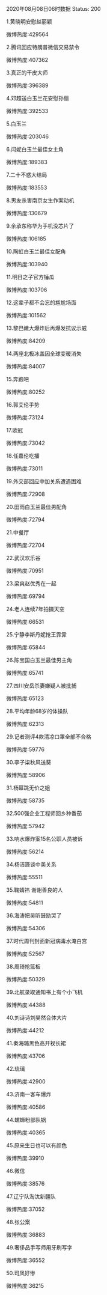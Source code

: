 2020年08月08日06时数据
Status: 200

1.黄晓明安慰赵丽颖

微博热度:429564

2.腾讯回应特朗普微信交易禁令

微博热度:407362

3.真正的干皮大师

微博热度:396389

4.邓超送白玉兰花安慰孙俪

微博热度:392533

5.白玉兰

微博热度:203046

6.闫妮白玉兰最佳女主角

微博热度:189383

7.二十不惑大结局

微博热度:183553

8.男友杀害南京女生作案动机

微博热度:130679

9.余承东称华为手机没芯片了

微博热度:106185

10.陶虹白玉兰最佳女配角

微博热度:103940

11.明日之子官方锤瓜

微博热度:103706

12.这辈子都不会忘的尴尬场面

微博热度:101562

13.黎巴嫩大爆炸后再爆发抗议示威

微博热度:84209

14.两座北极冰盖因全球变暖消失

微博热度:84007

15.奔跑吧

微博热度:80252

16.郭艾伦手势

微博热度:73124

17.欧冠

微博热度:73042

18.任嘉伦吃播

微博热度:73011

19.外交部回应中加关系遭遇困难

微博热度:72908

20.田雨白玉兰最佳男配角

微博热度:72794

21.中餐厅

微博热度:72704

22.武汉欢乐谷

微博热度:70951

23.梁爽赵优秀在一起

微博热度:69794

24.老人连续7年拍摄天空

微博热度:66531

25.宁静李斯丹妮抢王霏霏

微博热度:65844

26.陈宝国白玉兰最佳男主角

微博热度:65741

27.四川安岳杀妻嫌疑人被批捕

微博热度:65123

28.平均年龄68岁的体操队

微博热度:62313

29.记者测评4款清凉口罩全部不合格

微博热度:59776

30.李子柒秋风送葵

微博热度:58906

31.杨幂跳无价之姐

微博热度:58735

32.500强企业工程师回乡种番茄

微博热度:57942

33.响水爆炸案15名公职人员被诉

微博热度:56214

34.杨洁篪谈中美关系

微博热度:55511

35.鞠婧祎 谢谢善良的人

微博热度:54811

36.海涛把吴昕鼓励哭了

微博热度:54306

37.时代周刊封面新冠病毒水淹白宫

微博热度:52567

38.周琦抢篮板

微博热度:50329

39.北航录取通知书上有个小飞机

微博热度:44388

40.刘诗诗刘昊然合体大片

微博热度:44212

41.秦海璐黑色高开衩长裙

微博热度:43706

42.琉璃

微博热度:42900

43.济南一客车爆炸

微博热度:40586

44.螺蛳粉部队锅

微博热度:40365

45.原来生日也可以有颜色

微博热度:39910

46.微信

微博热度:38576

47.辽宁队淘汰新疆队

微博热度:37052

48.张公案

微博热度:36883

49.奢侈品手写师用牙刷写字

微博热度:36552

50.司凤好惨

微博热度:36215


